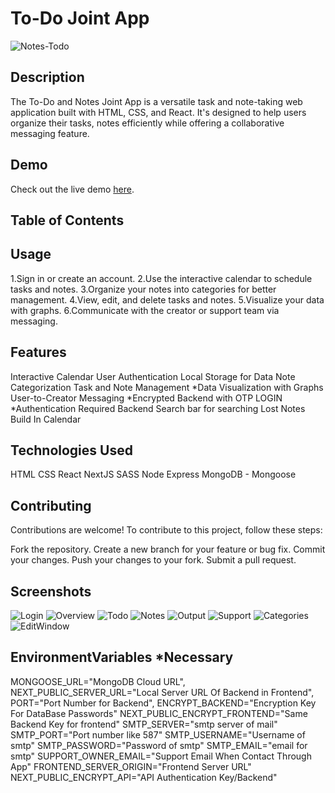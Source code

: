 # To-Do Joint App

![Notes-Todo](/public/favicon.png)

## Description

The To-Do and Notes Joint App is a versatile task and note-taking web application built with HTML, CSS, and React. It's designed to help users organize their tasks, notes efficiently while offering a collaborative messaging feature.

## Demo

Check out the live demo [here](https://note-todo-app.vercel.app/).

## Table of Contents


## Usage

1.Sign in or create an account.
2.Use the interactive calendar to schedule tasks and notes.
3.Organize your notes into categories for better management.
4.View, edit, and delete tasks and notes.
5.Visualize your data with graphs.
6.Communicate with the creator or support team via messaging.


## Features

Interactive Calendar
User Authentication
Local Storage for Data
Note Categorization
Task and Note Management
*Data Visualization with Graphs
User-to-Creator Messaging
*Encrypted Backend with OTP LOGIN
*Authentication Required Backend
Search bar for searching Lost Notes
Build In Calendar

## Technologies Used
HTML
CSS
React
NextJS
SASS
Node
Express
MongoDB - Mongoose


## Contributing
Contributions are welcome! To contribute to this project, follow these steps:

Fork the repository.
Create a new branch for your feature or bug fix.
Commit your changes.
Push your changes to your fork.
Submit a pull request.

## Screenshots
![Login](/ShowCase/1.png)
![Overview](/ShowCase/2.png)
![Todo](/ShowCase/3.png)
![Notes](/ShowCase/4.png)
![Output](/ShowCase/5.png)
![Support](/ShowCase/6.png)
![Categories](/ShowCase/7.png)
![EditWindow](/ShowCase/8.png)


## EnvironmentVariables *Necessary
MONGOOSE_URL="MongoDB Cloud URL",
NEXT_PUBLIC_SERVER_URL="Local Server URL Of Backend in Frontend",
PORT="Port Number for Backend",
ENCRYPT_BACKEND="Encryption Key For DataBase Passwords"
NEXT_PUBLIC_ENCRYPT_FRONTEND="Same Backend Key for frontend"
SMTP_SERVER="smtp server of mail"
SMTP_PORT="Port number like 587"
SMTP_USERNAME="Username of smtp"
SMTP_PASSWORD="Password of smtp"
SMTP_EMAIL="email for smtp"
SUPPORT_OWNER_EMAIL="Support Email When Contact Through App"
FRONTEND_SERVER_ORIGIN="Frontend Server URL"
NEXT_PUBLIC_ENCRYPT_API="API Authentication Key/Backend"


